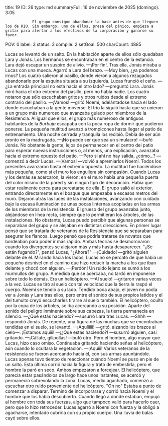 title:          19
ID:             26
type:           md
summaryFull:    16 de noviembre de 2025 (domingo). 3:05
                
                El grupo consigue abandonar la base antes de que lleguen los de RIO. Sin embargo, uno de ellos, presa del pánico, empieza a gritar para alertar a los efectivos de la corporación y ganarse su favor.
POV:            0
label:          3
status:         3
compile:        2
setGoal:        500
charCount:      4885


Lucas se levantó de un salto. En la habitación aparte de ellos sólo quedaban Lara y Jonás. Los hermanos se encontraban en el centro de la estancia.
Lara dejó escapar un suspiro de alivio.
—¡Por fin!.
Tras ella, Jonás miraba a Lucas con una mueca. Agarró a Lara del brazo.
—Muy bien, ¿ya podemos irnos?
Los cuatro salieron al pasillo, donde vieron a algunos rezagados abandonarlo por la esquina situada a su izquierda.
Lucas frunció el ceño.
—¿La entrada principal no está hacia el otro lado? —preguntó Lara.
Jonás miró hacia el otro extremo del pasillo, pero no había nadie. Los cuatro notaron que sólo escuchaban gritos y otros ruidos desde el extremo contrario del pasillo.
—¡Vamos! —gritó Noemí, adelántadose hacia el lado donde escuchaban a la gente moverse.
El trío la siguió hasta que se unieron a un grupo más numeroso que avanzaba guiado por miembros de la Resistencia. Al igual que ellos, el grupo más numeroso de antiguos habitantes de la *Burbuja* escapaba con la poca ropa de dormir que pudieron ponerse.
La pequeña multitud avanzó a trompicones hasta llegar al patio de entrenamiento. Una noche cerrada y tranquila los recibió. Debía de ser aún pronto en la madrugada.
—¡No puede ser que sea un simulacro! —bufó Jonás.
No obstante la gente, lejos de permanecer en el centro del patio para esperar nuevas instrucciones o, al menos, una explicación, avanzaba hacia el extremo opuesto del patio.
—Pero si ahí no hay salida, ¿cómo...? —comenzó a decir Lucas.
—¡Vamos! —volvió a apremiarlos Noemí.
Todos los presentes avanzaron hasta el extremo opuesto. La multitud fue haciéndose más pequeña, como si el muro los engullera sin compasión.
Cuando Lucas y los demás se acercaron, la vieron: en el muro había una pequeña puerta del color mismo de la pared y sin ningún tipo de decoración. Había que estar realmente cerca para percatarse de ella.
El grupo salió al exterior, entrando directamente en el bosque que empezaba a escasos metros del muro.
Dejaron atrás las luces de las instalaciones, avanzando con cuidado bajo la escasa iluminación de unas pocas linternas acopladas en las armas de los miembros de la resistencia.
El grueso del grupo avanzaba junto, alejándose en línea recta, siempre que lo permitieran los árboles, de las instalaciones. No obstante, Lucas puedo percibir que algunas personas se separaban del grupo y se alejaban en distintas direcciones.
En primer lugar pensó que se trataría de veteranos de la Resistencia que se separaban para asegurar los flancos. Luego pensó que podría tratarse de novatos que bordeaban para poder ir más rápido.
Ambas teorías se desmoronaron cuando los divergentes se alejaron más y más hasta desaparecer.
"¿Se están fugando?", pensó Lucas, "¿Ahora?"
—¡Cuidado! —gritó alguien delante de él.
Mirando hacia los lados, Lucas no se percató de que había un pequeño desnivel en el camino que hizo reducir la marcha a los que iban delante y chocó con alguien.
—¡Perdón!
Un ruido lejano se sumó a los murmullos del grupo. A medida que se acercaba, no tardó en imponerse sobre todo lo demás.
Era un helicóptero.
—Al suelo! —gritaron varias veces a la vez.
Lucas se tiró al suelo con tal velocidad que la tierra le raspó el cuerpo. Noemí se tendió a su lado.
Tendido boca abajo, el joven no podía ver a Jonás y Lara tras ellos, pero entre el sonido de sus propios latidos y el del tumulto creyó escucharles tirarse al suelo también.
El helicóptero, oculto por la copa de los árboles, se iba acercando a su posición. Aparte del sonido del peligro inminente sobre sus cabezas, la tierra permanecía en silencio.
—¿Qué estás haciendo? —susurró Lara tras Lucas.
—Shhh —respondió Jonás.
De repente, una figura de las muchas que se encontraban tendidas en el suelo, se levantó.
—¡Aquíiiiii! —gritó, alzando los brazos al cielo—. ¡Estamos aquíii!
—¡¿Qué estás haciendo?! —susurró alguien, casi gritando.
—¡Cállate, gilipollas! —bufó otro.
Pero el hombre, algo mayor que Lucas, hizo caso omiso. Continuaba gritando haciendo señas al helicóptero, aún cuando lo ocultara la vegetación.
—¡Aquíii!
Varios veteranos de la resistencia se fueron acercando hacia él, con sus armas apuntándole.
Lucas apenas tuvo tiempo de reaccionar cuando Noemí se puso en pie de un salto. Esta última corrió hacia la figura y trató de embestirla, pero el hombre la paró en seco. Ambos empezaron a forcejear.
El helicóptero, que parecía estar pasándolos de largo hace unos instantes, se acercó y permaneció sobrevolando la zona.
Lucas, medio agachado, comenzó a escuchar otro ruido proveniente del helicóptero.
"Oh no"
Estaba a punto de comenzar a disparar.
Terminó de incorporarse y corrió hacia Noemí y el hombre que los había descubierto. Cuando llegó a donde estaban, empujó al hombre con toda sus fuerzas, algo que tampoco valió para hacerlo caer, pero que lo hizo retroceder. Lucas agarró a Noemí con fuerza y la obligó a agacharse, intentado cubrirla con su propio cuerpo.
Una lluvia de balas cayó sobre ellos.